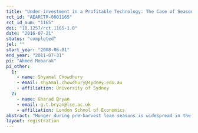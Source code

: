 ```yaml
---
title: "Under-investment in a Profitable Technology: The Case of Seasonal Migration in Bangladesh"
rct_id: "AEARCTR-0001165"
rct_id_num: "1165"
doi: "10.1257/rct.1165-1.0"
date: "2016-07-21"
status: "completed"
jel: ""
start_year: "2008-06-01"
end_year: "2011-07-31"
pi: "Ahmed Mobarak"
pi_other:
  1:
    - name: Shyamal Chowdhury
    - email: shyamal.chowdhury@sydney.edu.au
    - affiliation: University of Sydney
  2:
    - name: Gharad Bryan
    - email: g.t.bryan@lse.ac.uk
    - affiliation: London School of Economics
abstract: "Hunger during pre-harvest lean seasons is widespread in the agrarian areas of Asia and Sub-Saharan Africa. We randomly assign an $8.50 incentive to households in rural Bangladesh to temporarily out-migrate during the lean season. The incentive induces 22% of households to send a seasonal migrant, their consumption at the origin increases significantly, and treated households are 8–10 percentage points more likely to re-migrate 1 and 3 years after the incentive is removed. These facts can be explained qualitatively by a model in which migration is risky, mitigating risk requires individual-specific learning, and some migrants are sufficiently close to subsistence that failed migration is very costly. We document evidence consistent with this model using heterogeneity analysis and additional experimental variation, but calibrations with forward-looking households that can save up to migrate suggest that it is difficult for the model to quantitatively match the data. We conclude with extensions to the model that could provide a better quantitative accounting of the behavior."
layout: registration
---
```



